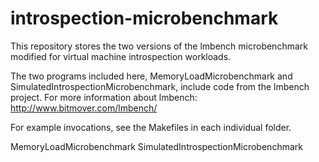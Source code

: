 # introspection-microbenchmark

This repository stores the two versions of the lmbench microbenchmark modified for virtual machine introspection workloads.

The two programs included here, MemoryLoadMicrobenchmark and SimulatedIntrospectionMicrobenchmark, include code from the lmbench project. For more information about lmbench: http://www.bitmover.com/lmbench/

For example invocations, see the Makefiles in each individual folder.

MemoryLoadMicrobenchmark
SimulatedIntrospectionMicrobenchmark


